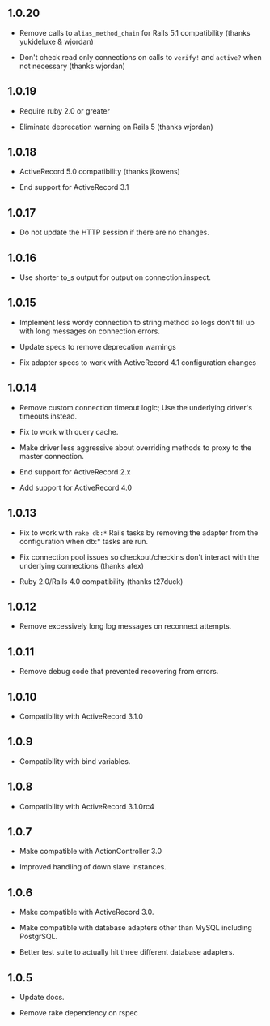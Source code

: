 ## 1.0.20

* Remove calls to `alias_method_chain` for Rails 5.1 compatibility (thanks yukideluxe & wjordan)

* Don't check read only connections on calls to `verify!` and `active?` when not necessary (thanks wjordan)

## 1.0.19

* Require ruby 2.0 or greater

* Eliminate deprecation warning on Rails 5 (thanks wjordan)

## 1.0.18

* ActiveRecord 5.0 compatibility (thanks jkowens)

* End support for ActiveRecord 3.1

## 1.0.17

* Do not update the HTTP session if there are no changes.

## 1.0.16

* Use shorter to_s output for output on connection.inspect.

## 1.0.15

* Implement less wordy connection to string method so logs don't fill up with long messages on connection errors.

* Update specs to remove deprecation warnings

* Fix adapter specs to work with ActiveRecord 4.1 configuration changes

## 1.0.14

* Remove custom connection timeout logic; Use the underlying driver's timeouts instead.

* Fix to work with query cache.

* Make driver less aggressive about overriding methods to proxy to the master connection.

* End support for ActiveRecord 2.x

* Add support for ActiveRecord 4.0

## 1.0.13

* Fix to work with `rake db:*` Rails tasks by removing the adapter from the configuration when db:* tasks are run.

* Fix connection pool issues so checkout/checkins don't interact with the underlying connections (thanks afex)

* Ruby 2.0/Rails 4.0 compatibility (thanks t27duck)

## 1.0.12

* Remove excessively long log messages on reconnect attempts.

## 1.0.11

* Remove debug code that prevented recovering from errors.

## 1.0.10

* Compatibility with ActiveRecord 3.1.0

## 1.0.9

* Compatibility with bind variables.

## 1.0.8

* Compatibility with ActiveRecord 3.1.0rc4

## 1.0.7

* Make compatible with ActionController 3.0

* Improved handling of down slave instances.

## 1.0.6

* Make compatible with ActiveRecord 3.0.

* Make compatible with database adapters other than MySQL including PostgrSQL.

* Better test suite to actually hit three different database adapters.

## 1.0.5

* Update docs.

* Remove rake dependency on rspec
